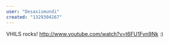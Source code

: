 ```yaml
---
user: "Desaxismundi"
created: "1329304267"
---
```


VHILS rocks!
http://www.youtube.com/watch?v=t6FU1Fvn9Nk
:)
